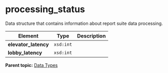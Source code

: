 # processing\_status

Data structure that contains information about report suite data processing.

|Element|Type|Description|
|-------|----|-----------|
|**elevator\_latency** |`xsd:int` | |
|**lobby\_latency** |`xsd:int` | |

**Parent topic:** [Data Types](../data_types/c_datatypes.md)


